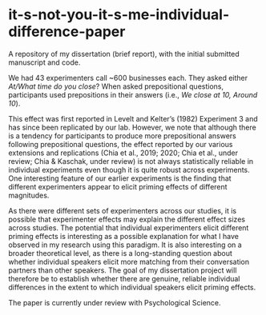 # it-s-not-you-it-s-me-individual-difference-paper
A repository of my dissertation (brief report), with the initial submitted manuscript and code.

We had 43 experimenters call ~600 businesses each. They asked either _At/What time do you close_? When asked prepositional questions, participants used prepositions in their answers (i.e., _We close at 10, Around 10_). 

This effect was first reported in Levelt and Kelter’s (1982) Experiment 3 and has since been replicated by our lab. However, we note that although there is a tendency for participants to produce more prepositional answers following prepositional questions, the effect reported by our various extensions and replications (Chia et al., 2019; 2020; Chia et al., under review; Chia & Kaschak, under review) is not always statistically reliable in individual experiments even though it is quite robust across experiments. One interesting feature of our earlier experiments is the finding that different experimenters appear to elicit priming effects of different magnitudes. 

As there were different sets of experimenters across our studies, it is possible that experimenter effects may explain the different effect sizes across studies. The potential that individual experimenters elicit different priming effects is interesting as a possible explanation for what I have observed in my research using this paradigm. It is also interesting on a broader theoretical level, as there is a long-standing question about whether individual speakers elicit more matching from their conversation partners than other speakers. The goal of my dissertation project will therefore be to establish whether there are genuine, reliable individual differences in the extent to which individual speakers elicit priming effects. 

The paper is currently under review with Psychological Science.
